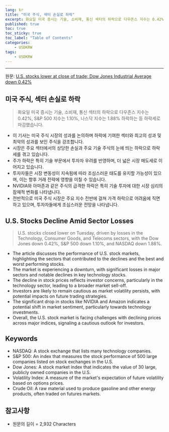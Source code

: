 ```yaml
---
lang: kr
title: "미국 주식, 섹터 손실로 하락"
excerpt: 화요일 미국 증시는 기술, 소비재, 통신 섹터의 하락으로 다우존스 지수는 0.42%, S&P 500 지수는 1.10%, 나스닥 지수는 1.88% 하락하는 등 하락세로 마감했습니다.
published: true
toc: true
toc_sticky: true
toc_label: "Table of Contents"
categories:
    - USDKRW
tags:
    - USDKRW
---
```


---

  원문: [U.S. stocks lower at close of trade; Dow Jones Industrial Average down 0.42%](https://www.investing.com/news/stock-market-news/us-stocks-lower-at-close-of-trade-dow-jones-industrial-average-down-042-3801408)

## 미국 주식, 섹터 손실로 하락

> 화요일 미국 증시는 기술, 소비재, 통신 섹터의 하락으로 다우존스 지수는 0.42%, S&P 500 지수는 1.10%, 나스닥 지수는 1.88% 하락하는 등 하락세로 마감했습니다.


- 이 기사는 미국 주식 시장의 성과를 논의하며 하락에 기여한 섹터와 최고의 성과 및 최악의 성과를 보인 주식을 강조합니다.
- 시장은 주요 섹터에서의 상당한 손실과 주요 기술 주식의 눈에 띄는 하락으로 하락세를 겪고 있습니다.
- 주가 하락은 특히 기술 부문에서 투자자 우려를 반영하며, 더 넓은 시장 매도세로 이어지고 있습니다.
- 투자자들은 시장 변동성이 지속됨에 따라 조심스러운 태도를 유지할 가능성이 있으며, 이는 향후 거래 전략에 영향을 미칠 수 있습니다.
- NVIDIA와 아마존과 같은 주식의 급격한 하락은 특히 기술 투자에 대한 시장 심리의 잠재적 변화를 나타냅니다.
- 전반적으로 미국 주식 시장은 주요 지수 전반에 걸쳐 가격 하락으로 어려움에 직면하고 있으며, 투자자들에게 조심스러운 전망을 나타냅니다.

## U.S. Stocks Decline Amid Sector Losses

> U.S. stocks closed lower on Tuesday, driven by losses in the Technology, Consumer Goods, and Telecoms sectors, with the Dow Jones down 0.42%, S&P 500 down 1.10%, and NASDAQ down 1.88%.


- The article discusses the performance of U.S. stock markets, highlighting the sectors that contributed to the declines and the best and worst performing stocks.
- The market is experiencing a downturn, with significant losses in major sectors and notable declines in key technology stocks.
- The decline in stock prices reflects investor concerns, particularly in the technology sector, leading to a broader market sell-off.
- Investors are likely to remain cautious as market volatility persists, with potential impacts on future trading strategies.
- The significant drop in stocks like NVIDIA and Amazon indicates a potential shift in market sentiment, particularly towards technology investments.
- Overall, the U.S. stock market is facing challenges with declining prices across major indices, signaling a cautious outlook for investors.

## Keywords

- NASDAQ: A stock exchange that lists many technology companies.
- S&P 500: An index that measures the stock performance of 500 large companies listed on stock exchanges in the U.S.
- Dow Jones: A stock market index that indicates the value of 30 large, publicly owned companies in the U.S.
- Volatility Index: A measure of the market's expectation of future volatility based on options prices.
- Crude Oil: A raw material used to produce gasoline and other energy products, often traded on futures markets.

## 참고사항

- 원문의 길이 = 2,932 Characters

